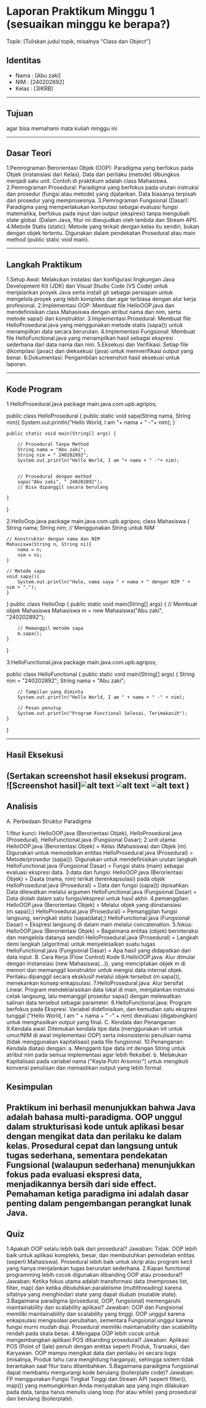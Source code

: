 # Laporan Praktikum Minggu 1 (sesuaikan minggu ke berapa?)
Topik: [Tuliskan judul topik, misalnya "Class dan Object"]

## Identitas
- Nama  : [Abu zaki]
- NIM   : [240202892]
- Kelas : [3IKRB]

---

## Tujuan
agar bisa memahami mata kuliah minggu ini 

---

## Dasar Teori
1.Pemrograman Berorientasi Objek (OOP): Paradigma yang berfokus pada Objek (instansiasi dari Kelas). Data dan perilaku (metode) dibungkus menjadi satu unit. Contoh di praktikum adalah class Mahasiswa.
2.Pemrograman Prosedural: Paradigma yang berfokus pada urutan instruksi dan prosedur (fungsi atau metode) yang dijalankan. Data biasanya terpisah dari prosedur yang memprosesnya.
3.Pemrograman Fungsional (Dasar): Paradigma yang memperlakukan komputasi sebagai evaluasi fungsi matematika, berfokus pada input dan output (ekspresi) tanpa mengubah state global. (Dalam Java, fitur ini diwujudkan oleh lambda dan Stream API).
4.Metode Statis (static): Metode yang terkait dengan kelas itu sendiri, bukan dengan objek tertentu. Digunakan dalam pendekatan Prosedural atau main method (public static void main).

---

## Langkah Praktikum
1.Setup Awal: Melakukan instalasi dan konfigurasi lingkungan Java Development Kit (JDK) dan Visual Studio Code (VS Code) untuk menjalankan proyek Java serta install git sebagai persiapan untuk mengelola proyek yang lebih kompleks dan agar terbiasa dengan alur kerja profesional.
2.Implementasi OOP: Membuat file HelloOOP.java dan mendefinisikan class Mahasiswa dengan atribut nama dan nim, serta metode sapa() dan konstruktor.
3.Implementasi Prosedural: Membuat file HelloProsedural.java yang menggunakan metode statis (sapa()) untuk menampilkan data secara berurutan.
4.Implementasi Fungsional: Membuat file HelloFunctional.java yang menampilkan hasil sebagai ekspresi sederhana dari data nama dan nim.
5.Eksekusi dan Verifikasi: Setiap file dikompilasi (javac) dan dieksekusi (java) untuk memverifikasi output yang benar.
6.Dokumentasi: Pengambilan screenshot hasil eksekusi untuk laporan.

---

## Kode Program
1.HelloProsedural.java
package main.java.com.upb.agripos;

public class HelloProsedural {
        public static void sapa(String nama, String nim){
        System.out.println("Hello World, I am "+ nama + " -"+ nim);
    }

    public static void main(String[] args) {
        
        // Prosedural Tanpa Method
        String nama = "Abu zaki";
        String nim = " 240202892";
        System.out.println("Hello World, I am "+ nama + " -"+ nim);
        

        // Prosedural dengan method
        sapa("Abu zaki", " 240202892");
        // Bisa dipanggil secara berulang

    }

    
}

2.HelloOop.java
package main.java.com.upb.agripos;
class Mahasiswa {
    String nama;
    String nim; // Menggunakan String untuk NIM

    // Konstruktor dengan nama dan NIM
    Mahasiswa(String n, String ni){
        nama = n;
        nim = ni;
    }

    // Metode sapa
    void sapa(){
        System.out.println("Halo, nama saya " + nama + " dengan NIM " + nim + ".");
    }
}
public class HelloOop {
    public static void main(String[] args) {
        // Membuat objek Mahasiswa
        Mahasiswa m = new Mahasiswa("Abu zaki", "240202892");

        // Memanggil metode sapa
        m.sapa();
    }
    
}

3.HelloFunctional.java
package main.java.com.upb.agripos;

public class HelloFunctional {
    public static void main(String[] args) {
        String nim = "240202892";
        String nama = "Abu zaki"; 

        // Tampilan yang diminta
        System.out.println("Hello World, I am " + nama + " -" + nim);

        // Pesan penutup
        System.out.println("Program Functional Selesai, Terimakasih");
    }
    
}

---

## Hasil Eksekusi
(Sertakan screenshot hasil eksekusi program.  
![Screenshot hasil]![alt text](image.png) ![alt text](image-1.png) ![alt text](image-2.png)
)
---

## Analisis
A. Perbedaan Struktur Paradigma

1.fitur kunci: HelloOOP.java (Berorientasi Objek), HelloProsedural.java (Prosedural), HelloFunctional.java (Fungsional Dasar);
2.unit utama: HelloOOP.java (Berorientasi Objek) = Kelas (Mahasiswa) dan Objek (m). Digunakan untuk memodelkan entitas HelloProsedural.java (Prosedural) = Metode/prosedur (sapa()). Digunakan untuk mendefinisikan urutan langkah HelloFunctional.java (Fungsional Dasar) = Fungsi statis (main) sebagai evaluasi ekspresi data.
3.data dan fungsi: HelloOOP.java (Berorientasi Objek) = Daata (nama, nim) terikat (terenkapsulasi) pada objek HelloProsedural.java (Prosedural) = Data dan fungsi (sapa()) dipisahkan. Data dilewatkan melalui argumen HelloFunctional.java (Fungsional Dasar) = Data diolah dalam satu fungsi/ekspresi untuk hasil akhir.
4.pemanggilan: HelloOOP.java (Berorientasi Objek) = Melalui objek yang diinstansiasi (m.sapa();) HelloProsedural.java (Prosedural) = Pemanggilan fungsi langsung, seringkali statis (sapa(data);) HelloFunctional.java (Fungsional Dasar) = Ekspresi langsung di dalam main melalui concatenation.
5.fokus: HelloOOP.java (Berorientasi Objek) = Bagaimana entitas (objek) berinteraksi dan mengelola datanya sendiri HelloProsedural.java (Prosedural) = Langkah demi langkah (algoritma) untuk menyelesaikan suatu tugas HelloFunctional.java (Fungsional Dasar) = Apa hasil yang didapatkan dari data input. B. Cara Kerja (Flow Control) Kode
6.HelloOOP.java: Alur dimulai dengan Instansiasi (new Mahasiswa(...)), yang menciptakan objek m di memori dan memanggil konstruktor untuk mengisi data internal objek. Perilaku dipanggil secara eksklusif melalui objek tersebut (m.sapa()), menekankan konsep enkapsulasi.
7.HelloProsedural.java: Alur bersifat Linear. Program mendeklarasikan data lokal di main, menjalankan instruksi cetak langsung, lalu memanggil prosedur sapa() dengan melewatkan salinan data tersebut sebagai parameter.
8.HelloFunctional.java: Program berfokus pada Ekspresi. Variabel didefinisikan, dan kemudian satu ekspresi tunggal ("Hello World, I am " + nama + " -" + nim) dievaluasi (digabungkan) untuk menghasilkan output yang final. C. Kendala dan Penanganan
9.Kendala awal: Ditemukan kendala tipe data (menggunakan int untuk umur/NIM di awal implementasi OOP) serta inkonsistensi penulisan nama (tidak menggunakan kapitalisasi) pada file fungsional.
10.Penanganan: Kendala diatasi dengan: a. Mengganti tipe data int dengan String untuk atribut nim pada semua implementasi agar lebih fleksibel. b. Melakukan Kapitalisasi pada variabel nama ("Kayla Putri Arsonisr") untuk mengikuti konvensi penulisan dan memastikan output yang lebih formal.


## Kesimpulan
Praktikum ini berhasil menunjukkan bahwa Java adalah bahasa multi-paradigma. OOP unggul dalam strukturisasi kode untuk aplikasi besar dengan mengikat data dan perilaku ke dalam kelas. Prosedural cepat dan langsung untuk tugas sederhana, sementara pendekatan Fungsional (walaupun sederhana) menunjukkan fokus pada evaluasi ekspresi data, menjadikannya bersih dari side effect. Pemahaman ketiga paradigma ini adalah dasar penting dalam pengembangan perangkat lunak Java.
---

## Quiz
1.Apakah OOP selalu lebih baik dari prosedural? Jawaban: Tidak. OOP lebih baik untuk aplikasi kompleks, besar, dan membutuhkan pemodelan entitas (seperti Mahasiswa). Prosedural lebih baik untuk skrip atau program kecil yang hanya menjalankan tugas berurutan sederhana.
2.Kapan functional programming lebih cocok digunakan dibanding OOP atau prosedural? Jawaban: Ketika fokus utama adalah transformasi data (memproses list, filter, map) dan ketika dibutuhkan paralelisme (multithreading) karena sifatnya yang menghindari state yang dapat diubah (mutable state).
3.Bagaimana paradigma (prosedural, OOP, fungsional) memengaruhi maintainability dan scalability aplikasi? Jawaban: OOP dan Fungsional memiliki maintainability dan scalability yang tinggi. OOP unggul karena enkapsulasi mengisolasi perubahan, sementara Fungsional unggul karena fungsi murni mudah diuji. Prosedural memiliki maintainability dan scalability rendah pada skala besar.
4.Mengapa OOP lebih cocok untuk mengembangkan aplikasi POS dibanding prosedural? Jawaban: Aplikasi POS (Point of Sale) penuh dengan entitas seperti Produk, Transaksi, dan Karyawan. OOP mampu mengikat data dan perilaku ini secara logis (misalnya, Produk tahu cara menghitung harganya), sehingga sistem tidak berantakan saat fitur baru ditambahkan.
5.Bagaimana paradigma fungsional dapat membantu mengurangi kode berulang (boilerplate code)? Jawaban: FP menggunakan Fungsi Tingkat Tinggi dan Stream API (seperti filter(), map()) yang memungkinkan Anda menyatakan apa yang ingin dilakukan pada data, tanpa harus menulis ulang loop (for atau while) yang prosedural dan berulang (boilerplate).
